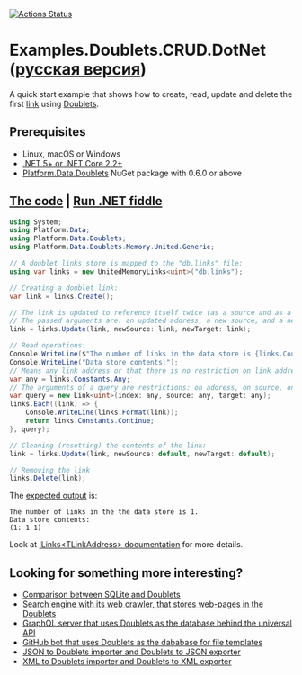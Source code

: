 [![Actions Status](https://github.com/linksplatform/Examples.Doublets.CRUD.DotNet/workflows/CI/badge.svg)](https://github.com/linksplatform/Examples.Doublets.CRUD.DotNet/actions?workflow=CI)

# Examples.Doublets.CRUD.DotNet ([русская версия](https://github.com/linksplatform/Examples.Doublets.CRUD.DotNet/blob/master/README.ru.md))

A quick start example that shows how to create, read, update and delete the first [link](https://github.com/Konard/LinksPlatform/wiki/FAQ#what-does-the-link-mean) using [Doublets](https://github.com/linksplatform/Data.Doublets).

## Prerequisites
* Linux, macOS or Windows
* [.NET 5+ or .NET Core 2.2+](https://dotnet.microsoft.com/download)
* [Platform.Data.Doublets](https://www.nuget.org/packages/Platform.Data.Doublets) NuGet package with 0.6.0 or above

## [The code](https://github.com/linksplatform/Examples.Doublets.CRUD.DotNet/blob/master/csharp/Program.cs) | [Run .NET fiddle](https://dotnetfiddle.net/Y7Zvt0)

```C#
using System;
using Platform.Data;
using Platform.Data.Doublets;
using Platform.Data.Doublets.Memory.United.Generic;

// A doublet links store is mapped to the "db.links" file:
using var links = new UnitedMemoryLinks<uint>("db.links");

// Creating a doublet link: 
var link = links.Create();

// The link is updated to reference itself twice (as a source and as a target):
// The passed arguments are: an updated address, a new source, and a new target
link = links.Update(link, newSource: link, newTarget: link);

// Read operations:
Console.WriteLine($"The number of links in the data store is {links.Count()}.");
Console.WriteLine("Data store contents:");
// Means any link address or that there is no restriction on link address
var any = links.Constants.Any; 
// The arguments of a query are restrictions: on address, on source, on target
var query = new Link<uint>(index: any, source: any, target: any);
links.Each((link) => {
    Console.WriteLine(links.Format(link));
    return links.Constants.Continue;
}, query);

// Cleaning (resetting) the contents of the link:
link = links.Update(link, newSource: default, newTarget: default);

// Removing the link
links.Delete(link);
```

The [expected output](https://github.com/linksplatform/Examples.Doublets.CRUD.DotNet/runs/2646250538#step:3:4) is:

```
The number of links in the the data store is 1.
Data store contents:
(1: 1 1)
```

Look at [ILinks\<TLinkAddress\> documentation](https://linksplatform.github.io/Data/csharp/api/Platform.Data.ILinks-2.html) for more details.

## Looking for something more interesting?
* [Comparison between SQLite and Doublets](https://github.com/linksplatform/Comparisons.SQLiteVSDoublets)
* [Search engine with its web crawler, that stores web-pages in the Doublets](https://github.com/linksplatform/Crawler)
* [GraphQL server that uses Doublets as the database behind the universal API](https://github.com/linksplatform/Data.Doublets.GraphQL)
* [GitHub bot that uses Doublets as the dababase for file templates](https://github.com/linksplatform/Bot)
* [JSON to Doublets importer and Doublets to JSON exporter](https://github.com/linksplatform/Data.Doublets.Json)
* [XML to Doublets importer and Doublets to XML exporter](https://github.com/linksplatform/Data.Doublets.Xml)
